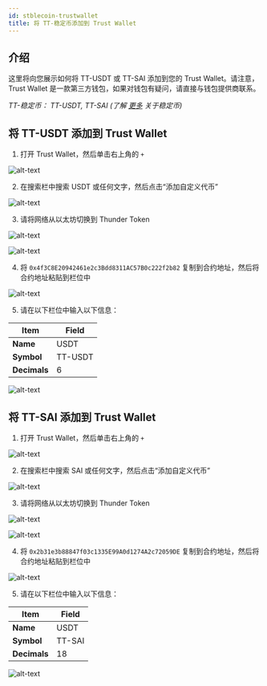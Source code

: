 ```yaml
---
id: stblecoin-trustwallet
title: 将 TT-稳定币添加到 Trust Wallet
---
```


## 介绍
这里将向您展示如何将 TT-USDT 或 TT-SAI 添加到您的 Trust Wallet。请注意，Trust Wallet 是一款第三方钱包，如果对钱包有疑问，请直接与钱包提供商联系。

*TT-稳定币： TT-USDT, TT-SAI (了解 [更多](https://www.wikiwand.com/zh-cn/%E7%A8%B3%E5%AE%9A%E5%B8%81) 关于稳定币)*

## 将 TT-USDT 添加到 Trust Wallet

1. 打开 Trust Wallet，然后单击右上角的 `+` 

![alt-text](assets/img/stablecoin-trustwallet/stablecoin-trustwallet-1.png)

2. 在搜索栏中搜索 USDT 或任何文字，然后点击“添加自定义代币”

![alt-text](assets/img/stablecoin-trustwallet/stablecoin-trustwallet-2.png)

3. 请将网络从以太坊切换到 Thunder Token

![alt-text](assets/img/stablecoin-trustwallet/stablecoin-trustwallet-3.png)

![alt-text](assets/img/stablecoin-trustwallet/stablecoin-trustwallet-4.png)

4. 将 `0x4f3C8E20942461e2c3Bdd8311AC57B0c222f2b82` 复制到合约地址，然后将合约地址粘贴到栏位中 

![alt-text](assets/img/stablecoin-trustwallet/stablecoin-trustwallet-5.png)

5. 请在以下栏位中输入以下信息：

Item | Field
----- | -----
**Name** | USDT
**Symbol** | TT-USDT
**Decimals** | 6

![alt-text](assets/img/stablecoin-trustwallet/stablecoin-trustwallet-6.png)

## 将 TT-SAI 添加到 Trust Wallet

1. 打开 Trust Wallet，然后单击右上角的 `+` 

![alt-text](assets/img/stablecoin-trustwallet/stablecoin-trustwallet-7.png)

2. 在搜索栏中搜索 SAI 或任何文字，然后点击“添加自定义代币”

![alt-text](assets/img/stablecoin-trustwallet/stablecoin-trustwallet-8.png)

3. 请将网络从以太坊切换到 Thunder Token

![alt-text](assets/img/stablecoin-trustwallet/stablecoin-trustwallet-9.png)

![alt-text](assets/img/stablecoin-trustwallet/stablecoin-trustwallet-10.png)

4. 将 `0x2b31e3b88847f03c1335E99A0d1274A2c72059DE` 复制到合约地址，然后将合约地址粘贴到栏位中 

![alt-text](assets/img/stablecoin-trustwallet/stablecoin-trustwallet-11.png)

5. 请在以下栏位中输入以下信息：

Item | Field
----- | -----
**Name** | USDT
**Symbol** | TT-SAI
**Decimals** | 18

![alt-text](assets/img/stablecoin-trustwallet/stablecoin-trustwallet-12.png)
